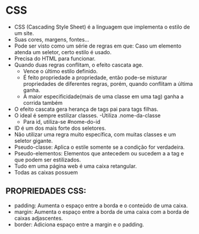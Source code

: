 # CSS

- CSS (Cascading Style Sheet) é a linguagem que implementa o estilo de um site.
- Suas cores, margens, fontes...
- Pode ser visto como um série de regras em que: Caso um elemento atenda um seletor, certo estilo é usado.
- Precisa do HTML para funcionar.
- Quando duas regras conflitam, o efeito cascata age.
  - Vence o último estilo definido.
  - É feito propriedade a propriedade, então pode-se misturar propriedades de diferentes regras, porém, quando conflitam a última ganha.
  - A maior especificidade(mais de uma classe em uma tag) ganha a corrida também
- O efeito cascata gera herança de tags pai para tags filhas.
- O ideal é sempre estilizar classes.
  -Utiliza .nome-da-classe
  - Para id, utiliza-se #nome-do-id
- ID é um dos mais forte dos seletores.
- Não utilizar uma regra muito específica, com muitas classes e um seletor gigante.
- Pseudo-classe: Aplica o estile somente se a condição for verdadeira.
- Pseudo-elementos: Elementos que antecedem ou sucedem a a tag e que podem ser estilizados.
- Tudo em uma página web é uma caixa retangular.
- Todas as caixas possuem

## PROPRIEDADES CSS:

- padding: Aumenta o espaço entre a borda e o conteúdo de uma caixa.
- margin: Aumenta o espaço entre a borda de uma caixa com a borda de caixas adjascentes.
- border: Adiciona espaço entre a margin e o padding.
